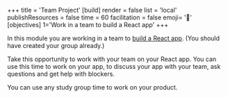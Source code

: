 +++
title = 'Team Project'
[build]
    render = false
    list = 'local'
    publishResources = false
time = 60
facilitation = false
emoji= '🧩'
[objectives]
    1='Work in a team to build a React app'
+++

In this module you are working in a team to [build a React app](/react/product). (You should have created your group already.)

Take this opportunity to work with your team on your React app. You can use this time to work on your app, to discuss your app with your team, ask questions and get help with blockers.

You can use any study group time to work on your product.
